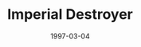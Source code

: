 ---
mission_id: impdest
slug: "imperial-destroyer"
editorsChoice:
title: "Imperial Destroyer"
authors: 
    - "Eric Pauker"
date: 1997-03-04
filename: "impdest.zip"
description: "The plans for the Death Star are being transported to the Emperor by means of Imperial Star Destroyer. Your job is to get onto the ship, steal the plans and get back to the Crow."
cover: "impdest.png"
levelReplaced:	SECBASE
difficulty: yes
bm:	no
fme: no
wax: no
three_do: no
voc: no
gmd: no
vue: no
lfd: no
base: "New level from scratch" 
editors: "WDFUSE 2.00"

---